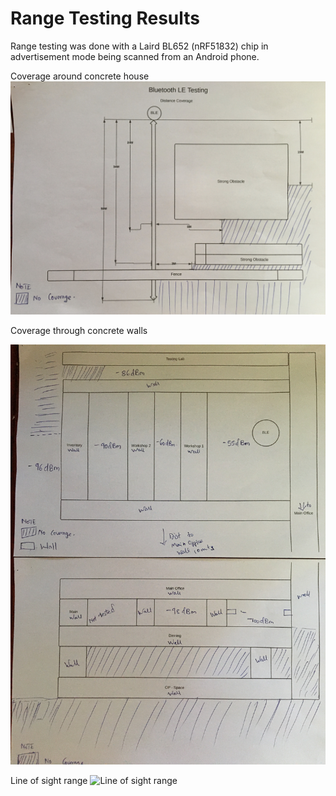 # Range Testing Results

Range testing was done with a Laird BL652 (nRF51832) chip in advertisement mode being scanned from an Android phone.

Coverage around concrete house
![Coverage around concrete house](Range%20Testing%20Results/768DFA45-AB63-408E-B84A-8A7F18BEFE90.jpeg)

Coverage through concrete walls

![Coverage through concrete walls](Range%20Testing%20Results/0CAA08AD-79CD-42BD-ADC3-AA65A3272E82.jpeg)

Line of sight range
![Line of sight range](Range%20Testing%20Results/20210614_085821_mfnr.jpg)
